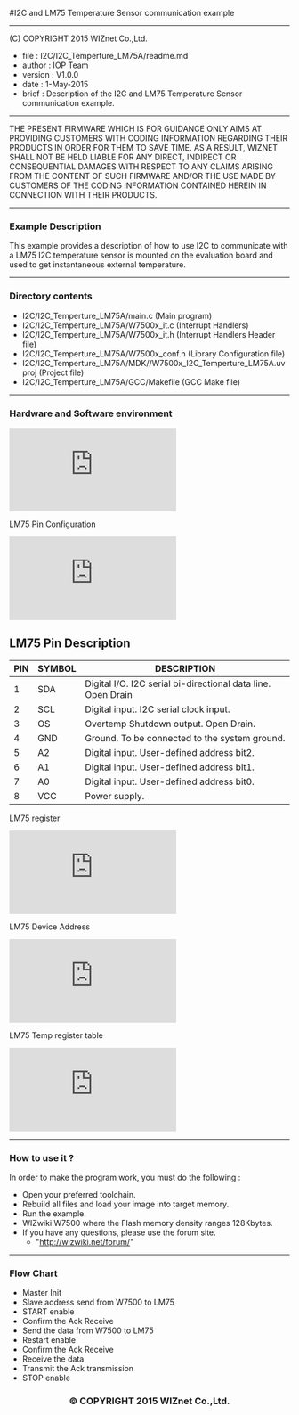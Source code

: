 #I2C and LM75 Temperature Sensor communication example
******************************************************************************
(C) COPYRIGHT 2015 WIZnet Co.,Ltd.

  * file    : I2C/I2C_Temperture_LM75A/readme.md 
  * author  : IOP Team
  * version : V1.0.0
  * date    : 1-May-2015
  * brief   :  Description of the I2C and LM75 Temperature Sensor communication example.

******************************************************************************

THE PRESENT FIRMWARE WHICH IS FOR GUIDANCE ONLY AIMS AT PROVIDING CUSTOMERS WITH CODING INFORMATION REGARDING THEIR PRODUCTS IN ORDER FOR THEM TO SAVE TIME. AS A RESULT, WIZNET SHALL NOT BE HELD LIABLE FOR ANY DIRECT, INDIRECT OR CONSEQUENTIAL DAMAGES WITH RESPECT TO ANY CLAIMS ARISING FROM THE CONTENT OF SUCH FIRMWARE AND/OR THE USE MADE BY CUSTOMERS OF THE CODING INFORMATION CONTAINED HEREIN IN CONNECTION WITH THEIR PRODUCTS.

******************************************************************************

### Example Description

This example provides a description of how to use I2C to communicate with a
LM75 I2C temperature sensor is mounted on the evaluation board and used to get
instantaneous external temperature.

______________________________________________________________________________
### Directory contents

  - I2C/I2C_Temperture_LM75A/main.c                            					(Main program)
  - I2C/I2C_Temperture_LM75A/W7500x_it.c                       					(Interrupt Handlers)
  - I2C/I2C_Temperture_LM75A/W7500x_it.h                     				  	(Interrupt Handlers Header file)
  - I2C/I2C_Temperture_LM75A/W7500x_conf.h                     					(Library Configuration file)
  - I2C/I2C_Temperture_LM75A/MDK//W7500x_I2C_Temperture_LM75A.uvproj         	(Project file)
  - I2C/I2C_Temperture_LM75A/GCC/Makefile                      					(GCC Make file)
______________________________________________________________________________

### Hardware and Software environment 

![](http://wizwiki.net/wiki/lib/exe/fetch.php?media=products:w7500:peripherals:i2c:lm75_hardware_and_software.png)

LM75 Pin Configuration

![](http://wizwiki.net/wiki/lib/exe/fetch.php?media=products:w7500:peripherals:i2c:lm75_pin_configuration.png)

LM75 Pin Description
-------------------------------------------------------------------------------
PIN | SYMBOL | DESCRIPTION
----|--------|------------------------------------------------------------------
 1  | SDA    | Digital I/O. I2C serial bi-directional data line. Open Drain
 2  | SCL    | Digital input. I2C serial clock input.
 3  | OS     | Overtemp Shutdown output. Open Drain.
 4  | GND    | Ground. To be connected to the system ground.
 5  | A2     | Digital input. User-defined address bit2.
 6  | A1     | Digital input. User-defined address bit1.
 7  | A0     | Digital input. User-defined address bit0.
 8  | VCC    | Power supply.

LM75 register 

![](http://wizwiki.net/wiki/lib/exe/fetch.php?media=products:w7500:peripherals:i2c:lm75_register.png)

LM75 Device Address

![](http://wizwiki.net/wiki/lib/exe/fetch.php?media=products:w7500:peripherals:i2c:lm75_device_address.png)

LM75 Temp register table

![](http://wizwiki.net/wiki/lib/exe/fetch.php?media=products:w7500:peripherals:i2c:lm75_temp_register_table.png)

______________________________________________________________________________

### How to use it ? 
In order to make the program work, you must do the following :

 - Open your preferred toolchain.
 - Rebuild all files and load your image into target memory.
 - Run the example.
 - WIZwiki W7500 where the Flash memory density ranges 128Kbytes.
 - If you have any questions, please use the forum site.
   - "http://wizwiki.net/forum/"
______________________________________________________________________________

### Flow Chart
 - Master Init
 - Slave address send from W7500 to LM75
 - START enable
 - Confirm the Ack Receive
 - Send the data from W7500 to LM75
 - Restart enable
 - Confirm the Ack Receive
 - Receive the data
 - Transmit the Ack transmission
 - STOP enable


<h3><center>&copy; COPYRIGHT 2015 WIZnet Co.,Ltd.</center></h3>